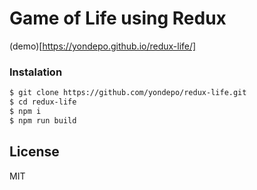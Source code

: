 # Game of Life using Redux

(demo)[https://yondepo.github.io/redux-life/]

### Instalation

```sh
$ git clone https://github.com/yondepo/redux-life.git
$ cd redux-life
$ npm i
$ npm run build
```

License
----

MIT
